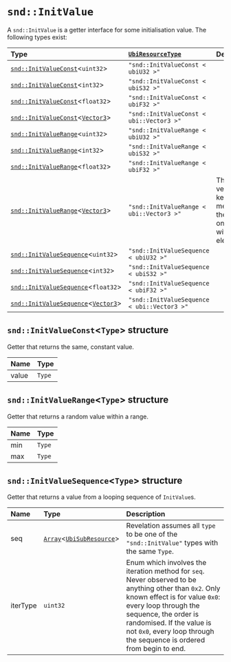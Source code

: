# `snd::InitValue`

A `snd::InitValue` is a getter interface for some initialisation value. The following types exist:

| Type | [`UbiResourceType`](./index.md#ubiresourcetype-string) | Descrpition |
| :-- | :-- | :-- |
| [`snd::InitValueConst`](#sndinitvalueconsttype-structure)<`uint32`> | `"snd::InitValueConst < ubiU32 >"` |  |
| [`snd::InitValueConst`](#sndinitvalueconsttype-structure)<`int32`> | `"snd::InitValueConst < ubiS32 >"` |  |
| [`snd::InitValueConst`](#sndinitvalueconsttype-structure)<`float32`> | `"snd::InitValueConst < ubiF32 >"` |  |
| [`snd::InitValueConst`](#sndinitvalueconsttype-structure)<[`Vector3`](../base.md#vector3-structure)> | `"snd::InitValueConst < ubi::Vector3 >"` |  |
| [`snd::InitValueRange`](#sndinitvaluerangetype-structure)<`uint32`> | `"snd::InitValueRange < ubiU32 >"` |  |
| [`snd::InitValueRange`](#sndinitvaluerangetype-structure)<`int32`> | `"snd::InitValueRange < ubiS32 >"` |  |
| [`snd::InitValueRange`](#sndinitvaluerangetype-structure)<`float32`> | `"snd::InitValueRange < ubiF32 >"` |  |
| [`snd::InitValueRange`](#sndinitvaluerangetype-structure)<[`Vector3`](../base.md#vector3-structure)> | `"snd::InitValueRange < ubi::Vector3 >"` | Though a vec3 is kept in memory, the class only works with the `x` element. |
| [`snd::InitValueSequence`](#sndinitvaluesequencetype-structure)<`uint32`> | `"snd::InitValueSequence < ubiU32 >"` |  |
| [`snd::InitValueSequence`](#sndinitvaluesequencetype-structure)<`int32`> | `"snd::InitValueSequence < ubiS32 >"` |  |
| [`snd::InitValueSequence`](#sndinitvaluesequencetype-structure)<`float32`> | `"snd::InitValueSequence < ubiF32 >"` |  |
| [`snd::InitValueSequence`](#sndinitvaluesequencetype-structure)<[`Vector3`](../base.md#vector3-structure)> | `"snd::InitValueSequence < ubi::Vector3 >"` |  |

## `snd::InitValueConst`<`Type`> structure

Getter that returns the same, constant value.

| Name | Type |
| :-- | :-- |
| value | `Type` |

## `snd::InitValueRange`<`Type`> structure

Getter that returns a random value within a range.

| Name | Type |
| :-- | :-- |
| min | `Type` |
| max | `Type` |

## `snd::InitValueSequence`<`Type`> structure

Getter that returns a value from a looping sequence of `InitValue`s.

| Name | Type | Description |
| :-- | :-- | :-- |
| seq | [`Array`](../base.md#array-structure)<[`UbiSubResource`](./index.md#ubisubresource-structure)> | Revelation assumes all `type` to be one of the `"snd::InitValue"` types with the same `Type`. |
| iterType | `uint32` | Enum which involves the iteration method for `seq`. Never observed to be anything other than `0x2`. Only known effect is for value `0x0`: every loop through the sequence, the order is randomised. If the value is not `0x0`, every loop through the sequence is ordered from begin to end. |
